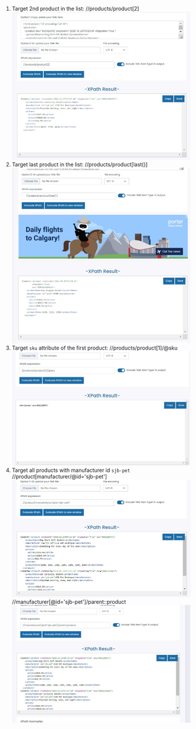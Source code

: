 1. Target 2nd product in the list:
   //products/product[2]
   ![image info](activity1-1.jpg)
2. Target last product in the list:
   //products/product[last()]
   ![image info](activity1-2.jpg)
3. Target `sku` attribute of the first product:
   //products/product[1]/@sku
   ![image info](activity1-3.jpg)
4. Target all products with manufacturer id `sjb-pet`
   //product[manufacturer/@id='sjb-pet']
   ![image info](<activity1-4(1).jpg>)
   //manufacturer[@id='sjb-pet']/parent::product
   ![image info](<activity1-4(2).jpg>)
